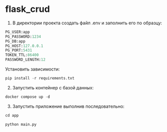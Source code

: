 # flask_crud

1. В директории проекта создать файл .env и заполнить его по образцу:

```python
PG_USER:app
PG_PASSWORD:1234
PG_DB:app
PG_HOST:127.0.0.1
PG_PORT:5431
TOKEN_TTL:86400
PASSWORD_LENGTH:12
```
Установить зависимости: 
```python
pip install -r requirements.txt
```
2. Запустить контейнер с базой данных:
```python
docker compose up -d
```
3. Запустить приложение выполнив последовательно:
```python
cd app
```
```python
python main.py
```
